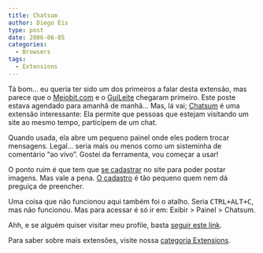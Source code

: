 ```yaml
---
title: Chatsum
author: Diego Eis
type: post
date: 2006-06-05
categories:
  - Browsers
tags:
  - Extensions
---
```


Tá bom... eu queria ter sido um dos primeiros a falar desta extensão, mas parece que o [Meiobit.com][1] e o [GuiLeite][2] chegaram primeiro. Este poste estava agendado para amanhã de manhã&#8230; Mas, lá vai; [Chatsum][3] é uma extensão interessante: Ela permite que pessoas que estejam visitando um site ao mesmo tempo, participem de um chat.
  
Quando usada, ela abre um pequeno painel onde eles podem trocar mensagens. Legal&#8230; seria mais ou menos como um sisteminha de comentário &#8220;ao vivo&#8221;. Gostei da ferramenta, vou começar a usar!

<!--more-->
O ponto ruim é que tem que [se cadastrar][4] no site para poder postar imagens. Mas vale a pena. [O cadastro][5] é tão pequeno quem nem dá preguiça de preencher.
  
Uma coisa que não funcionou aqui também foi o atalho. Seria <kbd>CTRL+ALT+C</kbd>, mas não funcionou. Mas para acessar é só ir em: Exibir > Painel > Chatsum.

Ahh, e se alguém quiser visitar meu profile, basta [seguir este link][6].

Para saber sobre mais extensões, visite nossa [categoria Extensions][7].

 [1]: http://www.meiobit.com/arq/008006.html
 [2]: http://www.guileite.com/archives/2006/06/chatsum.html
 [3]: http://www.chatsum.com/about
 [4]: http://www.chatsum.com/join "Tela de cadastro do Chatsum."
 [5]: http://www.chatsum.com/join "Tela de cadastro do Chatsum"
 [6]: http://www.chatsum.com/members/diegoeis
 [7]: http://tableless.com.br/categorias/extensions/